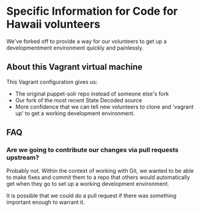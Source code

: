 # Specific Information for Code for Hawaii volunteers

We've forked off to provide a way for our volunteers to get up a
developmentment environment quickly and painlessly.

## About this Vagrant virtual machine

This Vagrant configuration gives us:

* The original puppet-solr repo instead of someone else's fork
* Our fork of the most recent State Decoded source
* More confidence that we can tell new volunteers to clone and 'vagrant up' to
  get a working development environment.

## FAQ

### Are we going to contribute our changes via pull requests upstream?

Probably not. Within the context of working with Git, we wanted to be able
to make fixes and commit them to a repo that others would automatically get
when they go to set up a working development environment.

It is possible that we could do a pull request if there was something
important enough to warrant it.


